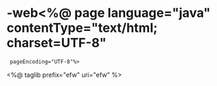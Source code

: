 # -web<%@ page language="java" contentType="text/html; charset=UTF-8"
     pageEncoding="UTF-8"%>
<%@ taglib prefix="efw" uri="efw" %>
<!DOCTYPE HTML>
<HTML>
<HEAD>
	<efw:Client lang="jp"/>
</HEAD>
<BODY>
	<efw:elFinder home=""/>
</BODY>
</HTML>

